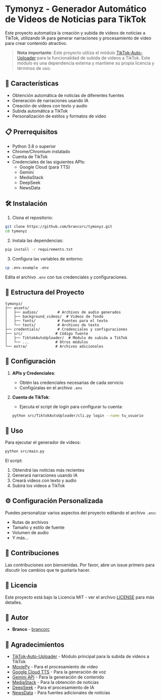 # Tymonyz - Generador Automático de Videos de Noticias para TikTok

Este proyecto automatiza la creación y subida de videos de noticias a TikTok, utilizando IA para generar narraciones y procesamiento de video para crear contenido atractivo.

> **Nota importante**: Este proyecto utiliza el módulo [TikTok-Auto-Uploader](https://github.com/makiisthenes/TiktokAutoUploader) para la funcionalidad de subida de videos a TikTok. Este módulo es una dependencia externa y mantiene su propia licencia y términos de uso.

## 🚀 Características

- Obtención automática de noticias de diferentes fuentes
- Generación de narraciones usando IA
- Creación de videos con texto y audio
- Subida automática a TikTok
- Personalización de estilos y formatos de video

## 📋 Prerrequisitos

- Python 3.8 o superior
- Chrome/Chromium instalado
- Cuenta de TikTok
- Credenciales de las siguientes APIs:
  - Google Cloud (para TTS)
  - Gemini
  - MediaStack
  - DeepSeek
  - NewsData

## 🛠️ Instalación

1. Clona el repositorio:
```bash
git clone https://github.com/brancorc/tymonyz.git
cd tymonyz
```

2. Instala las dependencias:
```bash
pip install -r requirements.txt
```

3. Configura las variables de entorno:
```bash
cp .env.example .env
```
Edita el archivo `.env` con tus credenciales y configuraciones.

## 📁 Estructura del Proyecto

```
tymonyz/
├── assets/
│   ├── audios/         # Archivos de audio generados
│   ├── background_videos/  # Videos de fondo
│   ├── fonts/          # Fuentes para el texto
│   └── texts/          # Archivos de texto
├── credentials/        # Credenciales y configuraciones
├── src/               # Código fuente
│   ├── TiktokAutoUploader/  # Módulo de subida a TikTok
│   └── ...            # Otros módulos
└── extra/             # Archivos adicionales
```

## 🔧 Configuración

1. **APIs y Credenciales**:
   - Obtén las credenciales necesarias de cada servicio
   - Configúralas en el archivo `.env`

2. **Cuenta de TikTok**:
   - Ejecuta el script de login para configurar tu cuenta:
   ```bash
   python src/TiktokAutoUploader/cli.py login --name tu_usuario
   ```

## 🎯 Uso

Para ejecutar el generador de videos:

```bash
python src/main.py
```

El script:
1. Obtendrá las noticias más recientes
2. Generará narraciones usando IA
3. Creará videos con texto y audio
4. Subirá los videos a TikTok

## ⚙️ Configuración Personalizada

Puedes personalizar varios aspectos del proyecto editando el archivo `.env`:

- Rutas de archivos
- Tamaño y estilo de fuente
- Volumen de audio
- Y más...

## 🤝 Contribuciones

Las contribuciones son bienvenidas. Por favor, abre un issue primero para discutir los cambios que te gustaría hacer.

## 📝 Licencia

Este proyecto está bajo la Licencia MIT - ver el archivo [LICENSE](LICENSE) para más detalles.

## 👥 Autor

- **Branco** - [brancorc](https://github.com/brancorc)

## 🙏 Agradecimientos

- [TikTok-Auto-Uploader](https://github.com/ultrafunkamsterdam/undetected-chromedriver) - Módulo principal para la subida de videos a TikTok
- [MoviePy](https://zulko.github.io/moviepy/) - Para el procesamiento de video
- [Google Cloud TTS](https://cloud.google.com/text-to-speech) - Para la generación de voz
- [Gemini API](https://ai.google.dev/) - Para la generación de contenido
- [MediaStack](https://mediastack.com/) - Para la obtención de noticias
- [DeepSeek](https://deepseek.ai/) - Para el procesamiento de IA
- [NewsData](https://newsdata.io/) - Para fuentes adicionales de noticias 